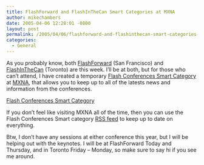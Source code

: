 ```yaml
---
title: FlashForward and FlashInTheCan Smart Categories at MXNA
author: mikechambers
date: 2005-04-06 12:28:01 -0800
layout: post
permalink: /2005/04/06/flashforward-and-flashinthecan-smart-categories-at-mxna/
categories:
  - General
---
```



As you probably know, both [FlashForward][1] (San Francisco) and [FlashInTheCan][2] (Toronto) are this week. I&#8217;ll be at both, but for those who can&#8217;t attend, I have created a temporary [Flash Conferences Smart Category][3] at [MXNA][4], that allows you to keep up to all of the latests news and information from the conferences.  
<!--more-->

  
[Flash Conferences Smart Category][3]

If you don&#8217;t feel like visiting MXNA all of the time, then you can use the Flash Conferences Smart category [RSS feed][5] to keep up to date on everything.

Btw, I don&#8217;t have any sessions at either conference this year, but I will be helping out with the keynotes. I will be at FlashForward Today and Thursday, and in Toronto Friday &#8211; Monday, so make sure to say hi if you see me around.

 [1]: http://www.flashforwardconference.com
 [2]: http://www.fitc.ca/
 [3]: http://weblogs.macromedia.com/mxna/index.cfm?query=bySmartCategory&smartCategoryId=11&smartCategoryName=Flash%20Conferences&smartCategoryKey=19535F10-FDE0-310D-980FEFCD75319BF5
 [4]: http://weblogs.macromedia.com/mxna/
 [5]: http://weblogs.macromedia.com/mxna/xml/rss.cfm?query=bySmartCategory&languages=1,2,3,4,5,6,7,8,9,10,11,12,13,14,15,16&smartCategoryId=11&smartCategoryKey=19535F10-FDE0-310D-980FEFCD75319BF5